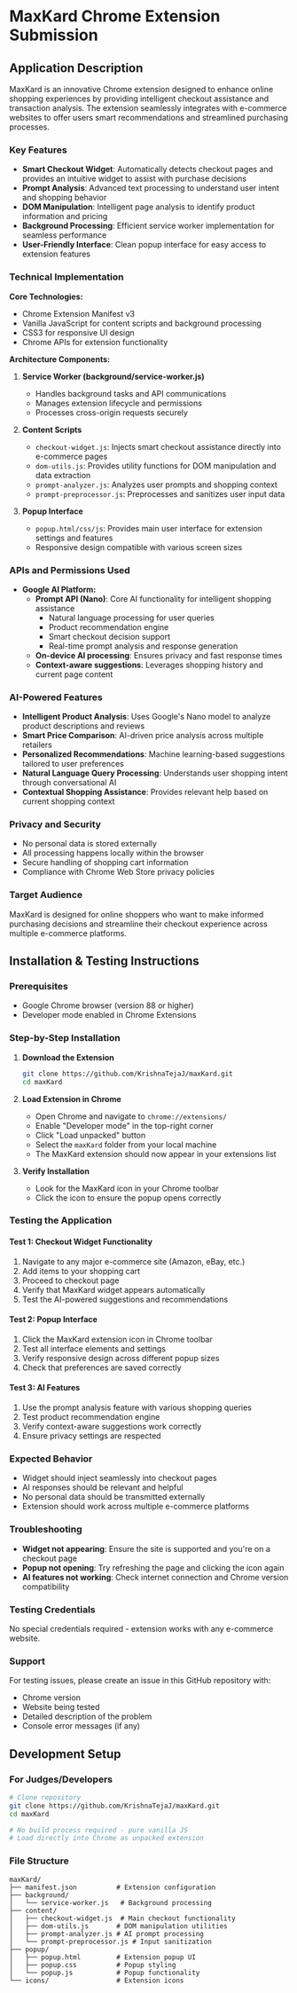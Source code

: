 # MaxKard Chrome Extension Submission

## Application Description

MaxKard is an innovative Chrome extension designed to enhance online shopping experiences by providing intelligent checkout assistance and transaction analysis. The extension seamlessly integrates with e-commerce websites to offer users smart recommendations and streamlined purchasing processes.

### Key Features

- **Smart Checkout Widget**: Automatically detects checkout pages and provides an intuitive widget to assist with purchase decisions
- **Prompt Analysis**: Advanced text processing to understand user intent and shopping behavior
- **DOM Manipulation**: Intelligent page analysis to identify product information and pricing
- **Background Processing**: Efficient service worker implementation for seamless performance
- **User-Friendly Interface**: Clean popup interface for easy access to extension features

### Technical Implementation

**Core Technologies:**
- Chrome Extension Manifest v3
- Vanilla JavaScript for content scripts and background processing
- CSS3 for responsive UI design
- Chrome APIs for extension functionality

**Architecture Components:**

1. **Service Worker (background/service-worker.js)**
   - Handles background tasks and API communications
   - Manages extension lifecycle and permissions
   - Processes cross-origin requests securely

2. **Content Scripts**
   - `checkout-widget.js`: Injects smart checkout assistance directly into e-commerce pages
   - `dom-utils.js`: Provides utility functions for DOM manipulation and data extraction
   - `prompt-analyzer.js`: Analyzes user prompts and shopping context
   - `prompt-preprocessor.js`: Preprocesses and sanitizes user input data

3. **Popup Interface**
   - `popup.html/css/js`: Provides main user interface for extension settings and features
   - Responsive design compatible with various screen sizes

### APIs and Permissions Used

- **Google AI Platform:**
  - **Prompt API (Nano)**: Core AI functionality for intelligent shopping assistance
    - Natural language processing for user queries
    - Product recommendation engine
    - Smart checkout decision support
    - Real-time prompt analysis and response generation
  - **On-device AI processing**: Ensures privacy and fast response times
  - **Context-aware suggestions**: Leverages shopping history and current page content

### AI-Powered Features

- **Intelligent Product Analysis**: Uses Google's Nano model to analyze product descriptions and reviews
- **Smart Price Comparison**: AI-driven price analysis across multiple retailers  
- **Personalized Recommendations**: Machine learning-based suggestions tailored to user preferences
- **Natural Language Query Processing**: Understands user shopping intent through conversational AI
- **Contextual Shopping Assistance**: Provides relevant help based on current shopping context

### Privacy and Security

- No personal data is stored externally
- All processing happens locally within the browser
- Secure handling of shopping cart information
- Compliance with Chrome Web Store privacy policies

### Target Audience

MaxKard is designed for online shoppers who want to make informed purchasing decisions and streamline their checkout experience across multiple e-commerce platforms.


## Installation & Testing Instructions

### Prerequisites
- Google Chrome browser (version 88 or higher)
- Developer mode enabled in Chrome Extensions

### Step-by-Step Installation

1. **Download the Extension**
   ```bash
   git clone https://github.com/KrishnaTejaJ/maxKard.git
   cd maxKard
   ```

2. **Load Extension in Chrome**
   - Open Chrome and navigate to `chrome://extensions/`
   - Enable "Developer mode" in the top-right corner
   - Click "Load unpacked" button
   - Select the `maxKard` folder from your local machine
   - The MaxKard extension should now appear in your extensions list

3. **Verify Installation**
   - Look for the MaxKard icon in your Chrome toolbar
   - Click the icon to ensure the popup opens correctly

### Testing the Application

#### Test 1: Checkout Widget Functionality
1. Navigate to any major e-commerce site (Amazon, eBay, etc.)
2. Add items to your shopping cart
3. Proceed to checkout page
4. Verify that MaxKard widget appears automatically
5. Test the AI-powered suggestions and recommendations

#### Test 2: Popup Interface
1. Click the MaxKard extension icon in Chrome toolbar
2. Test all interface elements and settings
3. Verify responsive design across different popup sizes
4. Check that preferences are saved correctly

#### Test 3: AI Features
1. Use the prompt analysis feature with various shopping queries
2. Test product recommendation engine
3. Verify context-aware suggestions work correctly
4. Ensure privacy settings are respected

### Expected Behavior
- Widget should inject seamlessly into checkout pages
- AI responses should be relevant and helpful
- No personal data should be transmitted externally
- Extension should work across multiple e-commerce platforms

### Troubleshooting
- **Widget not appearing**: Ensure the site is supported and you're on a checkout page
- **Popup not opening**: Try refreshing the page and clicking the icon again
- **AI features not working**: Check internet connection and Chrome version compatibility

### Testing Credentials
No special credentials required - extension works with any e-commerce website.

### Support
For testing issues, please create an issue in this GitHub repository with:
- Chrome version
- Website being tested
- Detailed description of the problem
- Console error messages (if any)

## Development Setup

### For Judges/Developers
```bash
# Clone repository
git clone https://github.com/KrishnaTejaJ/maxKard.git
cd maxKard

# No build process required - pure vanilla JS
# Load directly into Chrome as unpacked extension
```

### File Structure
```
maxKard/
├── manifest.json          # Extension configuration
├── background/
│   └── service-worker.js   # Background processing
├── content/
│   ├── checkout-widget.js  # Main checkout functionality
│   ├── dom-utils.js       # DOM manipulation utilities
│   ├── prompt-analyzer.js # AI prompt processing
│   └── prompt-preprocessor.js # Input sanitization
├── popup/
│   ├── popup.html         # Extension popup UI
│   ├── popup.css          # Popup styling
│   └── popup.js           # Popup functionality
└── icons/                 # Extension icons
```
